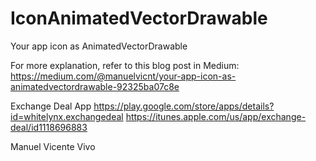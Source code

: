 # IconAnimatedVectorDrawable
Your app icon as AnimatedVectorDrawable

For more explanation, refer to this blog post in Medium:
https://medium.com/@manuelvicnt/your-app-icon-as-animatedvectordrawable-92325ba07c8e

Exchange Deal App
https://play.google.com/store/apps/details?id=whitelynx.exchangedeal
https://itunes.apple.com/us/app/exchange-deal/id1118696883



Manuel Vicente Vivo
